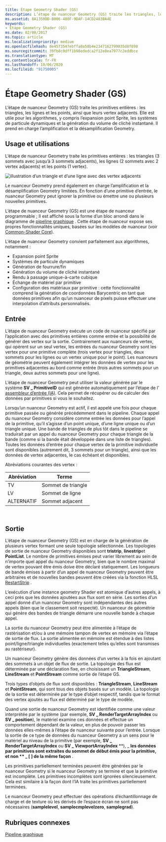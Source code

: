 ```yaml
---
title: Étape Geometry Shader (GS)
description: L’étape de nuanceur Geometry (GS) traite les triangles, les lignes et les points de la totalité des primitives, ainsi que leurs vertex adjacents.
ms.assetid: 8A1350DD-B006-488F-9DAF-14CD2483BA4E
keywords:
- Étape Geometry Shader (GS)
ms.date: 02/08/2017
ms.topic: article
ms.localizationpriority: medium
ms.openlocfilehash: 8e4573547ebffa0a58b4e2347162799035d8f898
ms.sourcegitcommit: 39fb8c0dff1b98ededca2f12e8ea7977c2eddbce
ms.translationtype: MT
ms.contentlocale: fr-FR
ms.lasthandoff: 10/06/2020
ms.locfileid: "91750005"
---
```

# <a name="geometry-shader-gs-stage"></a>Étape Geometry Shader (GS)


L’étape de nuanceur Geometry (GS) traite les primitives entières : les triangles, les lignes et les points, ainsi que leurs vertex adjacents. Elle est utile pour les algorithmes, y compris l’expansion point Sprite, les systèmes de particule dynamiques et la génération du volume de cliché instantané. Il prend en charge l’amplification et la désamplification Geometry.

## <a name="span-idpurpose_and_usesspanspan-idpurpose_and_usesspanspan-idpurpose_and_usesspanpurpose-and-uses"></a><span id="Purpose_and_uses"></span><span id="purpose_and_uses"></span><span id="PURPOSE_AND_USES"></span>Usage et utilisations


L’étape de nuanceur Geometry traite les primitives entières : les triangles (3 sommets avec jusqu’à 3 sommets adjacents), les lignes (2 sommets avec 2 vertex adjacents) et les points (1 vertex).

![illustration d’un triangle et d’une ligne avec des vertex adjacents](images/d3d10-gs.png)

Le nuanceur Geometry prend également en charge l’amplification et la désamplification Geometry limitées. En fonction d’une primitive d’entrée, le nuanceur Geometry peut ignorer la primitive ou émettre une ou plusieurs nouvelles primitives.

L’étape de nuanceur Geometry (GS) est une étape de nuanceur programmable ; Il est affiché sous la forme d’un bloc arrondi dans le diagramme de [pipeline graphique](graphics-pipeline.md) . Cette étape de nuanceur expose ses propres fonctionnalités uniques, basées sur les modèles de nuanceur (voir [Common-Shader Core](/windows/desktop/direct3dhlsl/dx-graphics-hlsl-common-core)).

L’étape de nuanceur Geometry convient parfaitement aux algorithmes, notamment :

-   Expansion point Sprite
-   Systèmes de particule dynamiques
-   Génération de fourrure/fin
-   Génération du volume de cliché instantané
-   Rendu à passage unique-à-carte cubique
-   Échange de matériel par primitive
-   Configuration des matériaux par primitive : cette fonctionnalité comprend la génération de coordonnées Barycentric en tant que données primitives afin qu’un nuanceur de pixels puisse effectuer une interpolation d’attributs personnalisés.

## <a name="span-idinputspanspan-idinputspanspan-idinputspaninput"></a><span id="Input"></span><span id="input"></span><span id="INPUT"></span>Entrée


L’étape de nuanceur Geometry exécute un code de nuanceur spécifié par l’application avec des primitives entières comme entrée et la possibilité de générer des vertex sur la sortie. Contrairement aux nuanceurs de vertex, qui opèrent sur un seul vertex, les entrées du nuanceur Geometry sont les vertex pour une primitive complète (trois vertex pour triangles, deux sommets pour les lignes ou un vertex unique pour le point). Les nuanceurs de géométrie peuvent également intégrer les données de vertex pour les primitives adjacentes au bord comme entrée (trois autres sommets pour un triangle, deux autres sommets pour une ligne).

L’étape de nuanceur Geometry peut utiliser la valeur générée par le système **SV \_ PrimitiveID** qui est générée automatiquement par l’étape de l' [assembleur d’entrée (IA)](input-assembler-stage--ia-.md). Cela permet de récupérer ou de calculer des données par primitives si vous le souhaitez.

Lorsqu’un nuanceur Geometry est actif, il est appelé une fois pour chaque primitive passée ou générée précédemment dans le pipeline. Chaque appel du nuanceur Geometry considère comme entrée les données pour l’appel de la primitive, qu’il s’agisse d’un point unique, d’une ligne unique ou d’un triangle unique. Une bande de triangles de plus tôt dans le pipeline se traduirait par un appel du nuanceur Geometry pour chaque triangle de la bande (comme si la bande était développée dans une liste de triangles). Toutes les données d’entrée pour chaque vertex de la primitive individuelle sont disponibles (autrement dit, 3 sommets pour un triangle), ainsi que les données de vertex adjacentes, le cas échéant et disponibles.

Abréviations courantes des vertex :

| Abréviation | Terme |
| ------------ | ---- |
| TV  | Sommet de triangle |
| LV  | Sommet de ligne     |
| ALTERNATIF  | Sommet adjacent |

 

## <a name="span-idoutputspanspan-idoutputspanspan-idoutputspanoutput"></a><span id="Output"></span><span id="output"></span><span id="OUTPUT"></span>Sortie


L’étape de nuanceur Geometry (GS) est en charge de la génération de plusieurs vertex formant une seule topologie sélectionnée. Les topologies de sortie de nuanceur Geometry disponibles sont **tristrip**, **linestrip**et **PointList**. Le nombre de primitives émises peut varier librement au sein de n’importe quel appel du nuanceur Geometry, bien que le nombre maximal de vertex pouvant être émis doive être déclaré statiquement. Les longueurs de bande émises à partir d’un appel de nuanceur Geometry peuvent être arbitraires et de nouvelles bandes peuvent être créées via la fonction HLSL [RestartStrip](/windows/desktop/direct3dhlsl/dx-graphics-hlsl-so-restartstrip) .

L’exécution d’une instance geometry Shader est atomique d’autres appels, à ceci près que les données ajoutées aux flux sont en série. Les sorties d’un appel donné d’un nuanceur Geometry sont indépendantes des autres appels (bien que le classement soit respecté). Un nuanceur de géométrie qui génère des bandes de triangle démarre une nouvelle bande à chaque appel.

La sortie du nuanceur Geometry peut être alimentée à l’étape de rastérisation et/ou à une mémoire tampon de vertex en mémoire via l’étape de sortie de flux. La sortie alimentée en mémoire est étendue à des listes point/ligne/triangle individuelles (exactement telles qu’elles sont transmises au rastériseur).

Un nuanceur Geometry génère des données d’un vertex à la fois en ajoutant des sommets à un objet de flux de sortie. La topologie des flux est déterminée par une déclaration fixe, en choisissant un **TriangleStream**, **LineStream** et **PointStream** comme sortie de l’étape GS.

Trois types d’objets de flux sont disponibles : **TriangleStream**, **LineStream** et **PointStream**, qui sont tous des objets basés sur un modèle. La topologie de la sortie est déterminée par le type d’objet respectif, tandis que le format des vertex ajoutés au flux est déterminé par le type de modèle.

Quand une sortie de nuanceur Geometry est identifiée comme une valeur interprétée par le système (par exemple, **SV \_ RenderTargetArrayIndex** ou **SV \_ position**), le matériel examine ces données et effectue un comportement dépendant de la valeur, en plus de pouvoir passer les données elles-mêmes à l’étape de nuanceur suivante pour l’entrée. Lorsque la sortie de ce type de données du nuanceur Geometry a un sens pour le matériel au niveau de la primitive (par exemple, **SV \_ RenderTargetArrayIndex** ou **SV \_ ViewportArrayIndex** **), \_ **les données par primitives sont extraites du sommet de début émis pour la primitive, et non ** \_ \[ \] de la même façon** .

Les primitives partiellement terminées peuvent être générées par le nuanceur Geometry si le nuanceur Geometry se termine et que la primitive est incomplète. Les primitives incomplètes sont ignorées silencieusement. Cela est similaire à la façon dont l’IA traite les primitives partiellement terminées.

Le nuanceur Geometry peut effectuer des opérations d’échantillonnage de charge et de texture où les dérivés de l’espace écran ne sont pas nécessaires (**samplelevel**, **samplecmplevelzero**, **samplegrad**).

## <a name="span-idrelated-topicsspanrelated-topics"></a><span id="related-topics"></span>Rubriques connexes


[Pipeline graphique](graphics-pipeline.md)

 

 